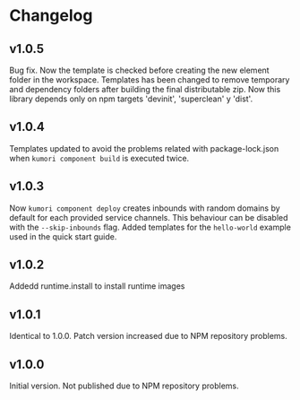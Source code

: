# Changelog

## v1.0.5

Bug fix. Now the template is checked before creating the new element folder in the workspace.
Templates has been changed to remove temporary and dependency folders after building the final distributable zip.
Now this library depends only on npm targets 'devinit', 'superclean' y 'dist'.

## v1.0.4

Templates updated to avoid the problems related with package-lock.json when `kumori component build` is executed twice.

## v1.0.3

Now `kumori component deploy` creates inbounds with random domains by default for each provided service channels. This behaviour can be disabled with the `--skip-inbounds` flag.
Added templates for the `hello-world` example used in the quick start guide.

## v1.0.2

Addedd runtime.install to install runtime images

## v1.0.1

Identical to 1.0.0. Patch version increased due to NPM repository problems.

## v1.0.0

Initial version. Not published due to NPM repository problems.
